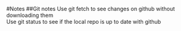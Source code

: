 #Notes
##Git notes
Use git fetch to see changes on github without downloading them <br />
Use git status to see if the local repo is up to date with github
